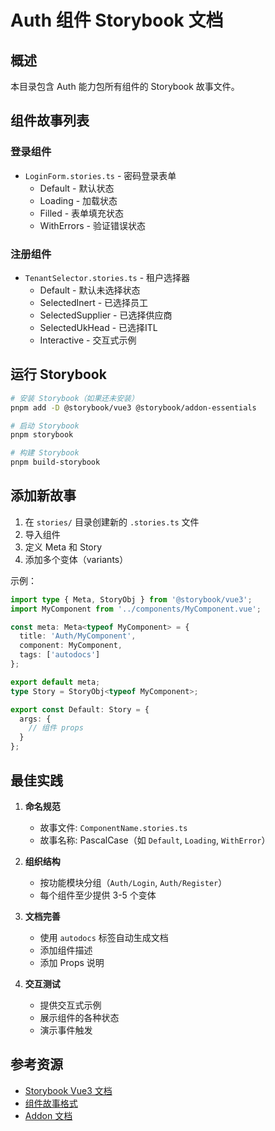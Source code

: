 # Auth 组件 Storybook 文档

## 概述

本目录包含 Auth 能力包所有组件的 Storybook 故事文件。

## 组件故事列表

### 登录组件
- `LoginForm.stories.ts` - 密码登录表单
  - Default - 默认状态
  - Loading - 加载状态
  - Filled - 表单填充状态
  - WithErrors - 验证错误状态

### 注册组件
- `TenantSelector.stories.ts` - 租户选择器
  - Default - 默认未选择状态
  - SelectedInert - 已选择员工
  - SelectedSupplier - 已选择供应商
  - SelectedUkHead - 已选择ITL
  - Interactive - 交互式示例

## 运行 Storybook

```bash
# 安装 Storybook（如果还未安装）
pnpm add -D @storybook/vue3 @storybook/addon-essentials

# 启动 Storybook
pnpm storybook

# 构建 Storybook
pnpm build-storybook
```

## 添加新故事

1. 在 `stories/` 目录创建新的 `.stories.ts` 文件
2. 导入组件
3. 定义 Meta 和 Story
4. 添加多个变体（variants）

示例：

```typescript
import type { Meta, StoryObj } from '@storybook/vue3';
import MyComponent from '../components/MyComponent.vue';

const meta: Meta<typeof MyComponent> = {
  title: 'Auth/MyComponent',
  component: MyComponent,
  tags: ['autodocs']
};

export default meta;
type Story = StoryObj<typeof MyComponent>;

export const Default: Story = {
  args: {
    // 组件 props
  }
};
```

## 最佳实践

1. **命名规范**
   - 故事文件: `ComponentName.stories.ts`
   - 故事名称: PascalCase（如 `Default`, `Loading`, `WithError`）

2. **组织结构**
   - 按功能模块分组（`Auth/Login`, `Auth/Register`）
   - 每个组件至少提供 3-5 个变体

3. **文档完善**
   - 使用 `autodocs` 标签自动生成文档
   - 添加组件描述
   - 添加 Props 说明

4. **交互测试**
   - 提供交互式示例
   - 展示组件的各种状态
   - 演示事件触发

## 参考资源

- [Storybook Vue3 文档](https://storybook.js.org/docs/vue/get-started/introduction)
- [组件故事格式](https://storybook.js.org/docs/vue/api/csf)
- [Addon 文档](https://storybook.js.org/docs/vue/essentials/introduction)
